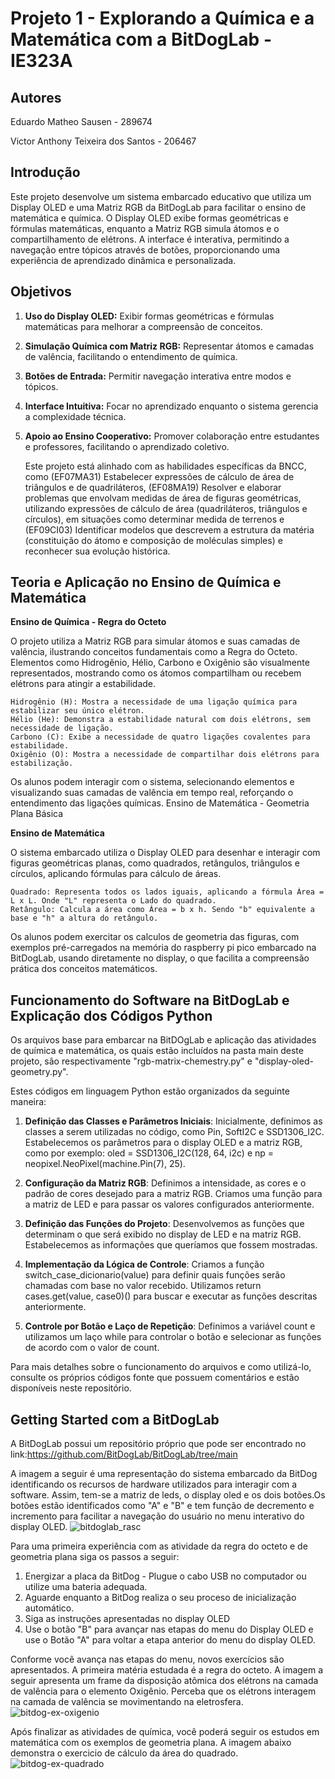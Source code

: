 # Projeto 1 - Explorando a Química e a Matemática com a BitDogLab - IE323A

## Autores

Eduardo Matheo Sausen - 289674

Victor Anthony Teixeira dos Santos - 206467

## Introdução
  Este projeto desenvolve um sistema embarcado educativo que utiliza um Display OLED e uma Matriz RGB da BitDogLab para facilitar o ensino de matemática e química. O Display OLED exibe formas geométricas e fórmulas matemáticas, enquanto a Matriz RGB simula átomos e o compartilhamento de elétrons. A interface é interativa, permitindo a navegação entre tópicos através de botões, proporcionando uma experiência de aprendizado dinâmica e personalizada.

## Objetivos
1. **Uso do Display OLED:** Exibir formas geométricas e fórmulas matemáticas para melhorar a compreensão de conceitos.

2. **Simulação Química com Matriz RGB:** Representar átomos e camadas de valência, facilitando o entendimento de química.

3. **Botões de Entrada:** Permitir navegação interativa entre modos e tópicos.

4. **Interface Intuitiva:** Focar no aprendizado enquanto o sistema gerencia a complexidade técnica.

5. **Apoio ao Ensino Cooperativo:** Promover colaboração entre estudantes e professores, facilitando o aprendizado coletivo.

   Este projeto está alinhado com as habilidades específicas da BNCC, como (EF07MA31) Estabelecer expressões de cálculo de área de triângulos e de quadriláteros, (EF08MA19) Resolver e elaborar problemas que envolvam medidas de área de figuras geométricas, utilizando expressões de cálculo de área (quadriláteros, triângulos e círculos), em situações como determinar medida de terrenos e (EF09CI03) Identificar modelos que descrevem a estrutura da matéria (constituição do átomo e composição de moléculas simples) e reconhecer sua evolução histórica.

## Teoria e Aplicação no Ensino de Química e Matemática

**Ensino de Química - Regra do Octeto**

  O projeto utiliza a Matriz RGB para simular átomos e suas camadas de valência, ilustrando conceitos fundamentais como a Regra do Octeto. Elementos como Hidrogênio, Hélio, Carbono e Oxigênio são visualmente representados, mostrando como os átomos compartilham ou recebem elétrons para atingir a estabilidade.

    Hidrogênio (H): Mostra a necessidade de uma ligação química para estabilizar seu único elétron.
    Hélio (He): Demonstra a estabilidade natural com dois elétrons, sem necessidade de ligação.
    Carbono (C): Exibe a necessidade de quatro ligações covalentes para estabilidade.
    Oxigênio (O): Mostra a necessidade de compartilhar dois elétrons para estabilização.

  Os alunos podem interagir com o sistema, selecionando elementos e visualizando suas camadas de valência em tempo real, reforçando o entendimento das ligações químicas.
Ensino de Matemática - Geometria Plana Básica

**Ensino de Matemática**

  O sistema embarcado utiliza o Display OLED para desenhar e interagir com figuras geométricas planas, como quadrados, retângulos, triângulos e círculos, aplicando fórmulas para cálculo de áreas.

    Quadrado: Representa todos os lados iguais, aplicando a fórmula Área = L x L. Onde "L" representa o Lado do quadrado.
    Retângulo: Calcula a área como Área = b x h. Sendo "b" equivalente a base e "h" a altura do retângulo.

  Os alunos podem exercitar os calculos de geometria das figuras, com exemplos pré-carregados na memória do raspberry pi pico embarcado na BitDogLab, usando diretamente no display, o que facilita a compreensão prática dos conceitos matemáticos.

## Funcionamento do Software na BitDogLab e Explicação dos Códigos Python

  Os arquivos base para embarcar na BitDOgLab e aplicação das atividades de química e matemática, os quais estão incluídos na pasta main deste projeto, são respectivamente "rgb-matrix-chemestry.py" e "display-oled-geometry.py".

  Estes códigos em linguagem Python estão organizados da seguinte maneira:
1. **Definição das Classes e Parâmetros Iniciais**:
  Inicialmente, definimos as classes a serem utilizadas no código, como Pin, SoftI2C e SSD1306_I2C.
  Estabelecemos os parâmetros para o display OLED e a matriz RGB, como por exemplo: oled = SSD1306_I2C(128, 64, i2c) e np = neopixel.NeoPixel(machine.Pin(7), 25).

3. **Configuração da Matriz RGB**:
  Definimos a intensidade, as cores e o padrão de cores desejado para a matriz RGB.
  Criamos uma função para a matriz de LED e para passar os valores configurados anteriormente.

4. **Definição das Funções do Projeto**:
  Desenvolvemos as funções que determinam o que será exibido no display de LED e na matriz RGB.
  Estabelecemos as informações que queríamos que fossem mostradas.

5. **Implementação da Lógica de Controle**:
  Criamos a função switch_case_dicionario(value) para definir quais funções serão chamadas com base no valor recebido.
  Utilizamos return cases.get(value, case0)() para buscar e executar as funções descritas anteriormente.

6. **Controle por Botão e Laço de Repetição**:
  Definimos a variável count e utilizamos um laço while para controlar o botão e selecionar as funções de acordo com o valor de count.

Para mais detalhes sobre o funcionamento do arquivos e como utilizá-lo, consulte os próprios códigos fonte que possuem comentários e estão disponíveis neste repositório.

## Getting Started com a BitDogLab

A BitDogLab possui um repositório próprio que pode ser encontrado no link:https://github.com/BitDogLab/BitDogLab/tree/main

A imagem a seguir é uma representação do sistema embarcado da BitDog identificando os recursos de hardware utilizados para interagir com a software. Assim, tem-se a matriz de leds, o display oled e os dois botões.Os botões estão identificados como "A" e "B" e tem função de decremento e incremento para facilitar a navegação do usuário no menu interativo do display OLED.
![bitdoglab_rasc](https://github.com/user-attachments/assets/87e243be-132e-419a-8980-68e973c2fa03)

Para uma primeira experiência com as atividade da regra do octeto e de geometria plana siga os passos a seguir:

1. Energizar a placa da BitDog - Plugue o cabo USB no computador ou utilize uma bateria adequada.
2. Aguarde enquanto a BitDog realiza o seu proceso de inicialização automático.
3. Siga as instruções apresentadas no display OLED
4. Use o botão "B" para avançar nas etapas do menu do Display OLED e use o Botão "A" para voltar a etapa anterior do menu do display OLED.

Conforme você avança nas etapas do menu, novos exercícios são apresentados. 
A primeira matéria estudada é a regra do octeto. A imagem a seguir apresenta um frame da disposição atômica dos elétrons na camada de valência para o elemento Oxigênio. Perceba que os elétrons interagem na camada de valência se movimentando na eletrosfera.
![bitdog-ex-oxigenio](https://github.com/user-attachments/assets/5ee65467-9f25-485b-847f-bb18bb269952)

Após finalizar as atividades de química, você poderá seguir os estudos em matemática com os exemplos de geometria plana.
A imagem abaixo demonstra o exercicio de cálculo da área do quadrado.
![bitdog-ex-quadrado](https://github.com/user-attachments/assets/2af120af-1ffc-424b-9273-4a8cdcc22731)

